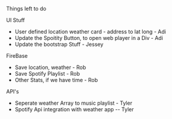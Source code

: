 
Things left to do

UI Stuff
- User defined location weather card - address to lat long - Adi
- Update the Spoitity Button, to open web player in a Div - Adi
- Update the bootstrap Stuff - Jessey

FireBase

- Save location, weather - Rob
- Save Spotify Playlist - Rob
- Other Stats, if we have time - Rob

API's

- Seperate weather Array to music playlist - Tyler
- Spotify Api integration with weather app -- Tyler
